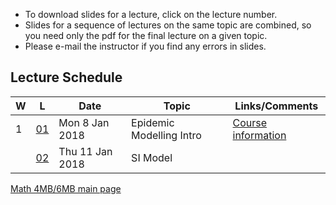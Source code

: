 * To download slides for a lecture, click on the lecture number.
* Slides for a sequence of lectures on the same topic are combined, so you need only the pdf for the final lecture on a given topic.
* Please e-mail the instructor if you find any errors in slides.

## Lecture Schedule
| W | L | Date | Topic | Links/Comments |
|---|---|------|-------|----------------|
| 1 | [01](4mbl01_2018.pdf) | Mon 8 Jan 2018 | Epidemic Modelling Intro | [Course information](../handouts/4mbinfo_2018.pdf) |
|  | [02](4mbl02_2018.pdf) | Thu 11 Jan 2018 | SI Model |  |

[Math 4MB/6MB main page](https://davidearn.github.io/math4mb/)
